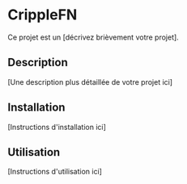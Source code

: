 # CrippleFN

Ce projet est un [décrivez brièvement votre projet].

## Description

[Une description plus détaillée de votre projet ici]

## Installation

[Instructions d'installation ici]

## Utilisation

[Instructions d'utilisation ici]
